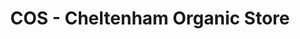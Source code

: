 ---
title: "COS - Cheltenham Organic Store"
url: /cheltenham/cos-cheltenham-organic-store/
shop: greengrocer
---